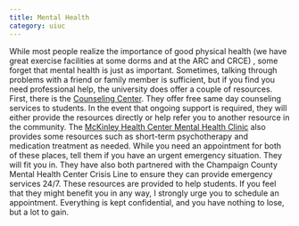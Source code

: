 ```yaml
--- 
title: Mental Health
category: uiuc
---
```

While most people realize the importance of good physical health (we have great exercise facilities at some dorms and at the ARC and CRCE) , some forget that mental health is just as important. Sometimes, talking through problems with a friend or family member is sufficient, but if you find you need professional help, the university does offer a couple of resources. First, there is the [Counseling Center](http://www.counselingcenter.illinois.edu/). They offer free same day counseling services to students. In the event that ongoing support is required, they will either provide the resources directly or help refer you to another resource in the community. The [McKinley Health Center Mental Health Clinic](http://www.mckinley.illinois.edu/clinics/mental_health.htm) also provides some resources such as short-term psychotherapy and medication treatment as needed. While you need an appointment for both of these places, tell them if you have an urgent emergency situation. They will fit you in. They have also both partnered with the Champaign County Mental Health Center Crisis Line to ensure they can provide emergency services 24/7.
These resources are provided to help students. If you feel that they might benefit you in any way, I strongly urge you to schedule an appointment. Everything is kept confidential, and you have nothing to lose, but a lot to gain.
